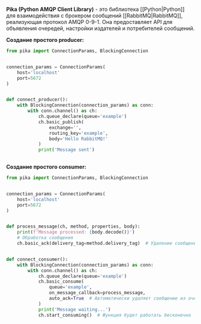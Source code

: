 **Pika (Python AMQP Client Library)** - это библиотека [[Python|Python]] для взаимодействия с брокером сообщений [[RabbitMQ|RabbitMQ]], реализующая протокол AMQP 0-9-1. Она предоставляет API для объявления очередей, настройки издателей и потребителей сообщений.

**Создание простого producer:**

```Python
from pika import ConnectionParams, BlockingConnection


connection_params = ConnectionParams(
	host='localhost'
	port=5672
)


def connect_producer():
	with BlockingConnection(connection_params) as conn:
		with conn.channel() as ch:
			ch.queue_declare(queue='example')
			ch.basic_publish(
				exchange='',
				routing_key='example',
				body='Hello RabbitMQ!'
			)
			print('Message sent')
	
```

**Создание простого consumer:**

```Python
from pika import ConnectionParams, BlockingConnection


connection_params = ConnectionParams(
	host='localhost'
	port=5672
)


def process_message(ch, method, properties, body):
	print(f'Message processed: {body.decode()}')
	# Обработка сообщения
	ch.basic_ack(delivery_tag=method.delivery_tag)  # Удаление сообщения из очереди


def connect_consumer():
	with BlockingConnection(connection_params) as conn:
		with conn.channel() as ch:
			ch.queue_declare(queue='example')
			ch.basic_consume(
				queue='example',
				on_message_callback=process_message,
				auto_ack=True  # Автоматически удаляет сообщение из очереди (Не рекомендуется)
			)
			print('Message waiting...')
			ch.start_consuming()  # Функция будет работать бесконечно
	
```